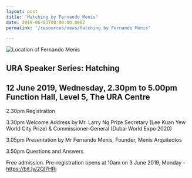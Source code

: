 ```yaml
---
layout: post
title: 'Hatching by Fernando Menis'
date: 2019-06-03T00:00:00.000Z
permalink: '/resources/news/Hatching by Fernando Menis'

---
```


![Location of Fernando Menis](/images/Fernando.JPG)

URA Speaker Series: Hatching 
---
12 June 2019, Wednesday, 2.30pm to 5.00pm
Function Hall, Level 5, The URA Centre
---

2.30pm          Registration

3.30pm          Welcome Address by Mr. Larry Ng
                Prize Secretary (Lee Kuan Yew World City Prize) & Commissioner-General (Dubai World Expo 2020)

3.05pm          Presentation by Mr Fernando Menis, Founder, Menis Arquitectos  

3.50pm          Questions and Answers

Free admission. Pre-registration opens at 10am on 3 June 2019, Monday - https://bit.ly/2Ql7HRi

